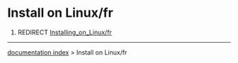 # Install on Linux/fr
1.  REDIRECT [Installing\_on\_Linux/fr](Installing_on_Linux/fr.md)

---
[documentation index](../README.md) > Install on Linux/fr
